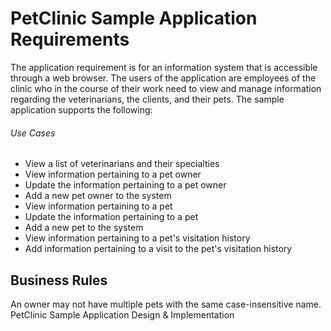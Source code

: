 <h1>PetClinic Sample Application Requirements</h1>
The application requirement is for an information system that is accessible through a web browser. The users of the application are employees of the clinic who in the course of their work need to view and manage information regarding the veterinarians, the clients, and their pets. The sample application supports the following:

###### Use Cases
- View a list of veterinarians and their specialties
- View information pertaining to a pet owner
- Update the information pertaining to a pet owner
- Add a new pet owner to the system
- View information pertaining to a pet
- Update the information pertaining to a pet
- Add a new pet to the system
- View information pertaining to a pet's visitation history
- Add information pertaining to a visit to the pet's visitation history

<h2>Business Rules</h2>
An owner may not have multiple pets with the same case-insensitive name. PetClinic Sample Application Design & Implementation
